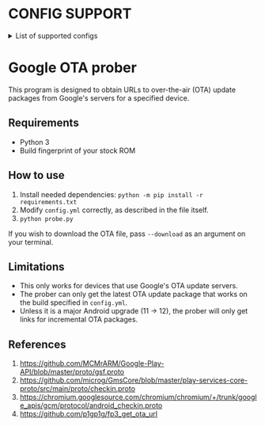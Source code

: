 # CONFIG SUPPORT
<details>
  <summary>List of supported configs</summary>

* TECNO PHANTOM V Fold2 5G (AE10)
* TECNO PHANTOM V Flip2 5G (AE11)
* TECNO CAMON 20 Pro (CK7n)
* TECNO CAMON 20 Pro 5G (CK8n)
* TECNO CAMON 30 Pro 5G (CL8)
* TECNO SPARK 20 Pro+ (KJ7)
* TECNO POVA 4 (LG7n)
* TECNO POVA 4 Pro (LG8n)
* TECNO POVA Neo 3 (LH6n)
* TECNO POVA 5 (LH7n)
* TECNO POVA 5 Pro (LH8n)
* TECNO POVA 6 Neo (LI6)
* TECNO POVA 6 (LI7)
* TECNO POVA 6 Pro (LI9)
* itel P55 5G (P661N)
* itel P65 (P671L)
* itel RS4 (S666LN)
* Infinix XPAD (X1101)
* Infinix HOT 20 5G (X666)
* Infinix ZERO 30 (X6731B)
* Infinix GT 10 Pro (X6739)
* Infinix NOTE 12 2023 (X676C)
* Infinix NOTE 30 VIP (X6710)
* Infinix NOTE 30 5G (X6711)
* Infinix NOTE 30i (X6716)
* Infinix NOTE 30 (Helio G85) (X6716B)
* Infinix NOTE 30 Pro (X678B)
* Infinix NOTE 30 (X6833B)
* Infinix NOTE 40X 5G (X6838)
* Infinix NOTE 40 Pro (X6850)
* Infinix NOTE 40 Pro 5G (X6851)
* Infinix NOTE 40 Pro+ 5G (X6851B)
* Infinix NOTE 40 5G (X6852)
* Infinix NOTE 40 (X6853)
* Infinix ZERO 40 4G (X6860)
* Infinix ZERO 40 5G (X6861)
* Infinix GT 20 Pro (X6871)
* Infinix HOT 50 (X6882)
</details>

# Google OTA prober

This program is designed to obtain URLs to over-the-air (OTA) update packages from Google's servers for a specified device.

## Requirements
* Python 3
* Build fingerprint of your stock ROM

## How to use
1. Install needed dependencies: `python -m pip install -r requirements.txt`
2. Modify `config.yml` correctly, as described in the file itself.
3. `python probe.py`

If you wish to download the OTA file, pass `--download` as an argument on your terminal.

## Limitations
* This only works for devices that use Google's OTA update servers.
* The prober can only get the latest OTA update package that works on the build specified in `config.yml`.
* Unless it is a major Android upgrade (11 -> 12), the prober will only get links for incremental OTA packages.

## References
1. https://github.com/MCMrARM/Google-Play-API/blob/master/proto/gsf.proto
2. https://github.com/microg/GmsCore/blob/master/play-services-core-proto/src/main/proto/checkin.proto
3. https://chromium.googlesource.com/chromium/chromium/+/trunk/google_apis/gcm/protocol/android_checkin.proto
4. https://github.com/p1gp1g/fp3_get_ota_url
